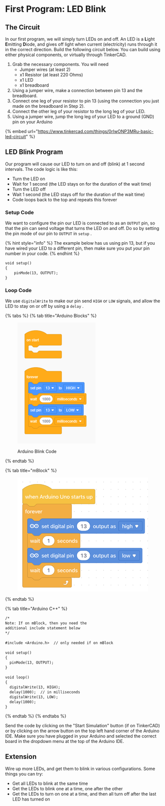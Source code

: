 # First Program: LED Blink

## The Circuit

In our first program, we will simply turn LEDs on and off.  An LED is a **L**ight **E**mitting **D**iode, and gives off light when current (electricity) runs through it in the correct direction.  Build the following circuit below.  You can build using either physical components, or virtually through TinkerCAD.

1. Grab the necessary components.  You will need
   * Jumper wires (at least 2)
   * x1 Resistor (at least 220 Ohms)
   * x1 LED
   * x1 breadboard
2. Using a jumper wire, make a connection between pin 13 and the breadboard.
3. Connect one leg of your resistor to pin 13 (using the connection you just made on the breadboard in Step 2).
4. Connect the other leg of your resistor to the long leg of your LED.
5. Using a jumper wire, jump the long leg of your LED to a ground (GND) pin on your Arduino

{% embed url="https://www.tinkercad.com/things/0rIwONP3MRu-basic-led-circuit" %}

## LED Blink Program

Our program will cause our LED to turn on and off (blink) at 1 second intervals.  The code logic is like this:

* Turn the LED on
* Wait for 1 second (the LED stays on for the duration of the wait time)
* Turn the LED off
* Wait 1 second (the LED stays off for the duration of the wait time)
* Code loops back to the top and repeats this forever

### Setup Code

We want to configure the pin our LED is connected to as an `OUTPUT` pin, so that the pin can send voltage that turns the LED on and off.  Do so by setting the pin mode of our pin to `OUTPUT` in `setup` .

{% hint style="info" %}
The example below has us using pin 13, but if you have wired your LED to a different pin, then make sure you put _your_ pin number in your code.
{% endhint %}

```arduino
void setup()
{
    pinMode(13, OUTPUT);
}
```

### Loop Code

We use `digitalWrite`  to make our pin send `HIGH` or `LOW` signals, and allow the LED to stay on or off by using a `delay` .

{% tabs %}
{% tab title="Arduino Blocks" %}
<div align="left"><figure><img src="../.gitbook/assets/arduino_block_blink.png" alt=""><figcaption><p>Arduino Blink Code</p></figcaption></figure></div>
{% endtab %}

{% tab title="mBlock" %}
<div align="left"><figure><img src="../.gitbook/assets/mblock_led_blink.png" alt=""><figcaption></figcaption></figure></div>
{% endtab %}

{% tab title="Arduino C++" %}
```arduino
/*
Note: If on mBlock, then you need the
additional include statement below
*/

#include <Arduino.h>  // only needed if on mBlock

void setup()
{
  pinMode(13, OUTPUT);
}

void loop()
{
  digitalWrite(13, HIGH);
  delay(1000);  // in milliseconds
  digitalWrite(13, LOW);
  delay(1000);
}
```
{% endtab %}
{% endtabs %}

Send the code by clicking on the "Start Simulation" button (if on TinkerCAD) or by clicking on the arrow button on the top left hand corner of the Arduino IDE.  Make sure you have plugged in your Arduino and selected the correct board in the dropdown menu at the top of the Arduino IDE.

## Extension

Wire up more LEDs, and get them to blink in various configurations.  Some things you can try:

* Get all LEDs to blink at the same time
* Get the LEDs to blink one at a time, one after the other
* Get the LEDs to turn on one at a time, and then all turn off after the last LED has turned on
